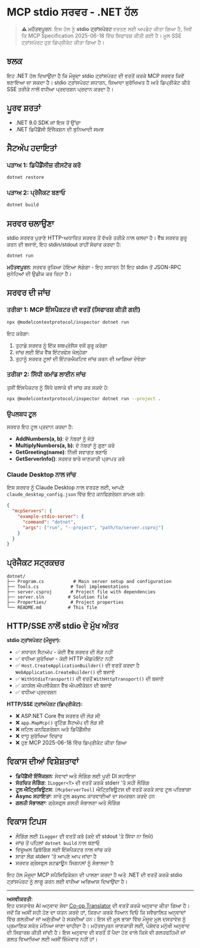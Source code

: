 <!--
CO_OP_TRANSLATOR_METADATA:
{
  "original_hash": "69372338676e01a2c97f42f70fdfbf42",
  "translation_date": "2025-08-26T20:19:48+00:00",
  "source_file": "03-GettingStarted/05-stdio-server/solution/dotnet/README.md",
  "language_code": "pa"
}
-->
# MCP stdio ਸਰਵਰ - .NET ਹੱਲ

> **⚠️ ਮਹੱਤਵਪੂਰਨ**: ਇਸ ਹੱਲ ਨੂੰ **stdio ਟ੍ਰਾਂਸਪੋਰਟ** ਵਰਤਣ ਲਈ ਅਪਡੇਟ ਕੀਤਾ ਗਿਆ ਹੈ, ਜਿਵੇਂ ਕਿ MCP Specification 2025-06-18 ਵਿੱਚ ਸਿਫਾਰਸ਼ ਕੀਤੀ ਗਈ ਹੈ। ਮੂਲ SSE ਟ੍ਰਾਂਸਪੋਰਟ ਹੁਣ ਡਿਪ੍ਰੀਕੇਟ ਕੀਤਾ ਗਿਆ ਹੈ।

## ਝਲਕ

ਇਹ .NET ਹੱਲ ਦਿਖਾਉਂਦਾ ਹੈ ਕਿ ਮੌਜੂਦਾ stdio ਟ੍ਰਾਂਸਪੋਰਟ ਦੀ ਵਰਤੋਂ ਕਰਕੇ MCP ਸਰਵਰ ਕਿਵੇਂ ਬਣਾਇਆ ਜਾ ਸਕਦਾ ਹੈ। stdio ਟ੍ਰਾਂਸਪੋਰਟ ਸਧਾਰਨ, ਜ਼ਿਆਦਾ ਸੁਰੱਖਿਅਤ ਹੈ ਅਤੇ ਡਿਪ੍ਰੀਕੇਟ ਕੀਤੇ SSE ਤਰੀਕੇ ਨਾਲੋਂ ਵਧੀਆ ਪ੍ਰਦਰਸ਼ਨ ਪ੍ਰਦਾਨ ਕਰਦਾ ਹੈ।

## ਪੂਰਵ ਸ਼ਰਤਾਂ

- .NET 9.0 SDK ਜਾਂ ਇਸ ਤੋਂ ਉੱਚਾ
- .NET ਡਿਪੈਂਡੈਂਸੀ ਇੰਜੈਕਸ਼ਨ ਦੀ ਬੁਨਿਆਦੀ ਸਮਝ

## ਸੈਟਅੱਪ ਹਦਾਇਤਾਂ

### ਪੜਾਅ 1: ਡਿਪੈਂਡੈਂਸੀਜ਼ ਰੀਸਟੋਰ ਕਰੋ

```bash
dotnet restore
```

### ਪੜਾਅ 2: ਪ੍ਰੋਜੈਕਟ ਬਣਾਓ

```bash
dotnet build
```

## ਸਰਵਰ ਚਲਾਉਣਾ

stdio ਸਰਵਰ ਪੁਰਾਣੇ HTTP-ਅਧਾਰਿਤ ਸਰਵਰ ਤੋਂ ਵੱਖਰੇ ਤਰੀਕੇ ਨਾਲ ਚਲਦਾ ਹੈ। ਵੈੱਬ ਸਰਵਰ ਸ਼ੁਰੂ ਕਰਨ ਦੀ ਬਜਾਏ, ਇਹ stdin/stdout ਰਾਹੀਂ ਸੰਚਾਰ ਕਰਦਾ ਹੈ:

```bash
dotnet run
```

**ਮਹੱਤਵਪੂਰਨ**: ਸਰਵਰ ਰੁਕਿਆ ਹੋਇਆ ਲੱਗੇਗਾ - ਇਹ ਸਧਾਰਨ ਹੈ! ਇਹ stdin ਤੋਂ JSON-RPC ਸੁਨੇਹਿਆਂ ਦੀ ਉਡੀਕ ਕਰ ਰਿਹਾ ਹੈ।

## ਸਰਵਰ ਦੀ ਜਾਂਚ

### ਤਰੀਕਾ 1: MCP ਇੰਸਪੈਕਟਰ ਦੀ ਵਰਤੋਂ (ਸਿਫਾਰਸ਼ ਕੀਤੀ ਗਈ)

```bash
npx @modelcontextprotocol/inspector dotnet run
```

ਇਹ ਕਰੇਗਾ:
1. ਤੁਹਾਡੇ ਸਰਵਰ ਨੂੰ ਇੱਕ ਸਬਪ੍ਰੋਸੈਸ ਵਜੋਂ ਸ਼ੁਰੂ ਕਰੇਗਾ
2. ਜਾਂਚ ਲਈ ਇੱਕ ਵੈੱਬ ਇੰਟਰਫੇਸ ਖੋਲ੍ਹੇਗਾ
3. ਤੁਹਾਨੂੰ ਸਰਵਰ ਟੂਲਾਂ ਦੀ ਇੰਟਰਐਕਟਿਵ ਜਾਂਚ ਕਰਨ ਦੀ ਆਗਿਆ ਦੇਵੇਗਾ

### ਤਰੀਕਾ 2: ਸਿੱਧੀ ਕਮਾਂਡ ਲਾਈਨ ਜਾਂਚ

ਤੁਸੀਂ ਇੰਸਪੈਕਟਰ ਨੂੰ ਸਿੱਧੇ ਚਲਾਕੇ ਵੀ ਜਾਂਚ ਕਰ ਸਕਦੇ ਹੋ:

```bash
npx @modelcontextprotocol/inspector dotnet run --project .
```

### ਉਪਲਬਧ ਟੂਲ

ਸਰਵਰ ਇਹ ਟੂਲ ਪ੍ਰਦਾਨ ਕਰਦਾ ਹੈ:

- **AddNumbers(a, b)**: ਦੋ ਨੰਬਰਾਂ ਨੂੰ ਜੋੜੋ
- **MultiplyNumbers(a, b)**: ਦੋ ਨੰਬਰਾਂ ਨੂੰ ਗੁਣਾ ਕਰੋ  
- **GetGreeting(name)**: ਨਿੱਜੀ ਸਵਾਗਤ ਬਣਾਓ
- **GetServerInfo()**: ਸਰਵਰ ਬਾਰੇ ਜਾਣਕਾਰੀ ਪ੍ਰਾਪਤ ਕਰੋ

### Claude Desktop ਨਾਲ ਜਾਂਚ

ਇਸ ਸਰਵਰ ਨੂੰ Claude Desktop ਨਾਲ ਵਰਤਣ ਲਈ, ਆਪਣੇ `claude_desktop_config.json` ਵਿੱਚ ਇਹ ਕਨਫਿਗਰੇਸ਼ਨ ਸ਼ਾਮਲ ਕਰੋ:

```json
{
  "mcpServers": {
    "example-stdio-server": {
      "command": "dotnet",
      "args": ["run", "--project", "path/to/server.csproj"]
    }
  }
}
```

## ਪ੍ਰੋਜੈਕਟ ਸਟ੍ਰਕਚਰ

```
dotnet/
├── Program.cs           # Main server setup and configuration
├── Tools.cs            # Tool implementations
├── server.csproj       # Project file with dependencies
├── server.sln         # Solution file
├── Properties/         # Project properties
└── README.md          # This file
```

## HTTP/SSE ਨਾਲੋਂ stdio ਦੇ ਮੁੱਖ ਅੰਤਰ

**stdio ਟ੍ਰਾਂਸਪੋਰਟ (ਮੌਜੂਦਾ):**
- ✅ ਸਧਾਰਨ ਸੈਟਅੱਪ - ਕੋਈ ਵੈੱਬ ਸਰਵਰ ਦੀ ਲੋੜ ਨਹੀਂ
- ✅ ਵਧੀਆ ਸੁਰੱਖਿਆ - ਕੋਈ HTTP ਐਂਡਪੋਇੰਟ ਨਹੀਂ
- ✅ `Host.CreateApplicationBuilder()` ਦੀ ਵਰਤੋਂ ਕਰਦਾ ਹੈ `WebApplication.CreateBuilder()` ਦੀ ਬਜਾਏ
- ✅ `WithStdioTransport()` ਦੀ ਵਰਤੋਂ `WithHttpTransport()` ਦੀ ਬਜਾਏ
- ✅ ਕਨਸੋਲ ਐਪਲੀਕੇਸ਼ਨ ਵੈੱਬ ਐਪਲੀਕੇਸ਼ਨ ਦੀ ਬਜਾਏ
- ✅ ਵਧੀਆ ਪ੍ਰਦਰਸ਼ਨ

**HTTP/SSE ਟ੍ਰਾਂਸਪੋਰਟ (ਡਿਪ੍ਰੀਕੇਟ):**
- ❌ ASP.NET Core ਵੈੱਬ ਸਰਵਰ ਦੀ ਲੋੜ ਸੀ
- ❌ `app.MapMcp()` ਰੂਟਿੰਗ ਸੈਟਅੱਪ ਦੀ ਲੋੜ ਸੀ
- ❌ ਜਟਿਲ ਕਨਫਿਗਰੇਸ਼ਨ ਅਤੇ ਡਿਪੈਂਡੈਂਸੀਜ਼
- ❌ ਵਾਧੂ ਸੁਰੱਖਿਆ ਵਿਚਾਰ
- ❌ ਹੁਣ MCP 2025-06-18 ਵਿੱਚ ਡਿਪ੍ਰੀਕੇਟ ਕੀਤਾ ਗਿਆ

## ਵਿਕਾਸ ਦੀਆਂ ਵਿਸ਼ੇਸ਼ਤਾਵਾਂ

- **ਡਿਪੈਂਡੈਂਸੀ ਇੰਜੈਕਸ਼ਨ**: ਸੇਵਾਵਾਂ ਅਤੇ ਲੌਗਿੰਗ ਲਈ ਪੂਰੀ DI ਸਹਾਇਤਾ
- **ਸੰਰਚਿਤ ਲੌਗਿੰਗ**: `ILogger<T>` ਦੀ ਵਰਤੋਂ ਕਰਕੇ stderr 'ਤੇ ਸਹੀ ਲੌਗਿੰਗ
- **ਟੂਲ ਐਟ੍ਰਿਬਿਊਟਸ**: `[McpServerTool]` ਐਟ੍ਰਿਬਿਊਟਸ ਦੀ ਵਰਤੋਂ ਕਰਕੇ ਸਾਫ ਟੂਲ ਪਰਿਭਾਸ਼ਾ
- **Async ਸਹਾਇਤਾ**: ਸਾਰੇ ਟੂਲ async ਕਾਰਵਾਈਆਂ ਦਾ ਸਮਰਥਨ ਕਰਦੇ ਹਨ
- **ਗਲਤੀ ਸੰਭਾਲਣਾ**: ਗ੍ਰੇਸਫੁਲ ਗਲਤੀ ਸੰਭਾਲਣਾ ਅਤੇ ਲੌਗਿੰਗ

## ਵਿਕਾਸ ਟਿਪਸ

- ਲੌਗਿੰਗ ਲਈ `ILogger` ਦੀ ਵਰਤੋਂ ਕਰੋ (ਕਦੇ ਵੀ stdout 'ਤੇ ਸਿੱਧਾ ਨਾ ਲਿਖੋ)
- ਜਾਂਚ ਤੋਂ ਪਹਿਲਾਂ `dotnet build` ਨਾਲ ਬਣਾਓ
- ਵਿਜ਼ੂਅਲ ਡਿਬੱਗਿੰਗ ਲਈ ਇੰਸਪੈਕਟਰ ਨਾਲ ਜਾਂਚ ਕਰੋ
- ਸਾਰਾ ਲੌਗ stderr 'ਤੇ ਆਪਣੇ ਆਪ ਜਾਂਦਾ ਹੈ
- ਸਰਵਰ ਗ੍ਰੇਸਫੁਲ ਸ਼ਟਡਾਊਨ ਸਿਗਨਲਾਂ ਨੂੰ ਸੰਭਾਲਦਾ ਹੈ

ਇਹ ਹੱਲ ਮੌਜੂਦਾ MCP ਸਪੈਸਿਫਿਕੇਸ਼ਨ ਦੀ ਪਾਲਣਾ ਕਰਦਾ ਹੈ ਅਤੇ .NET ਦੀ ਵਰਤੋਂ ਕਰਕੇ stdio ਟ੍ਰਾਂਸਪੋਰਟ ਨੂੰ ਲਾਗੂ ਕਰਨ ਲਈ ਵਧੀਆ ਅਭਿਆਸ ਦਿਖਾਉਂਦਾ ਹੈ।

---

**ਅਸਵੀਕਰਤੀ**:  
ਇਹ ਦਸਤਾਵੇਜ਼ AI ਅਨੁਵਾਦ ਸੇਵਾ [Co-op Translator](https://github.com/Azure/co-op-translator) ਦੀ ਵਰਤੋਂ ਕਰਕੇ ਅਨੁਵਾਦ ਕੀਤਾ ਗਿਆ ਹੈ। ਜਦੋਂ ਕਿ ਅਸੀਂ ਸਹੀ ਹੋਣ ਦਾ ਯਤਨ ਕਰਦੇ ਹਾਂ, ਕਿਰਪਾ ਕਰਕੇ ਧਿਆਨ ਦਿਓ ਕਿ ਸਵੈਚਾਲਿਤ ਅਨੁਵਾਦਾਂ ਵਿੱਚ ਗਲਤੀਆਂ ਜਾਂ ਅਸੁੱਤੀਆਂ ਹੋ ਸਕਦੀਆਂ ਹਨ। ਇਸ ਦੀ ਮੂਲ ਭਾਸ਼ਾ ਵਿੱਚ ਮੌਜੂਦ ਮੂਲ ਦਸਤਾਵੇਜ਼ ਨੂੰ ਪ੍ਰਮਾਣਿਕ ਸਰੋਤ ਮੰਨਿਆ ਜਾਣਾ ਚਾਹੀਦਾ ਹੈ। ਮਹੱਤਵਪੂਰਨ ਜਾਣਕਾਰੀ ਲਈ, ਪੇਸ਼ੇਵਰ ਮਨੁੱਖੀ ਅਨੁਵਾਦ ਦੀ ਸਿਫਾਰਸ਼ ਕੀਤੀ ਜਾਂਦੀ ਹੈ। ਇਸ ਅਨੁਵਾਦ ਦੀ ਵਰਤੋਂ ਤੋਂ ਪੈਦਾ ਹੋਣ ਵਾਲੇ ਕਿਸੇ ਵੀ ਗਲਤਫਹਿਮੀ ਜਾਂ ਗਲਤ ਵਿਆਖਿਆ ਲਈ ਅਸੀਂ ਜ਼ਿੰਮੇਵਾਰ ਨਹੀਂ ਹਾਂ।  